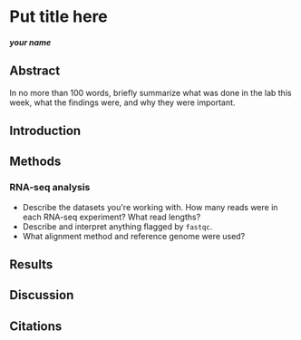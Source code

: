 # Put title here
##### your name

## Abstract
In no more than 100 words, briefly summarize what was done in the lab this week, what the findings were, and why they were important.

## Introduction

 
## Methods

### RNA-seq analysis
* Describe the datasets you're working with. How many reads were in each RNA-seq experiment? What read lengths?
* Describe and interpret anything flagged by `fastqc`.
* What alignment method and reference genome were used?

## Results


## Discussion


## Citations

